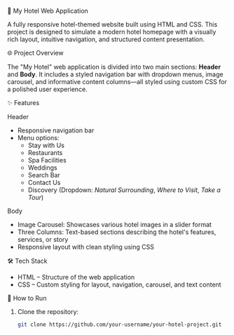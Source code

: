 🏨 My Hotel Web Application

A fully responsive hotel-themed website built using HTML and CSS. This project is designed to simulate a modern hotel homepage with a visually rich layout, intuitive navigation, and structured content presentation.


🌐 Project Overview

The "My Hotel" web application is divided into two main sections: **Header** and **Body**. It includes a styled navigation bar with dropdown menus, image carousel, and informative content columns—all styled using custom CSS for a polished user experience.


✨ Features

 Header
- Responsive navigation bar
- Menu options:  
  - Stay with Us  
  - Restaurants 
  - Spa Facilities 
  - Weddings  
  - Search Bar 
  - Contact Us 
  - Discovery (Dropdown: _Natural Surrounding_, _Where to Visit_, _Take a Tour_)

 Body
- Image Carousel: Showcases various hotel images in a slider format  
- Three Columns: Text-based sections describing the hotel's features, services, or story  
- Responsive layout with clean styling using CSS


🛠️ Tech Stack

- HTML – Structure of the web application  
- CSS – Custom styling for layout, navigation, carousel, and text content  


🚀 How to Run

1. Clone the repository:
   ```bash
   git clone https://github.com/your-username/your-hotel-project.git
